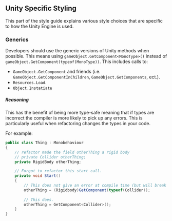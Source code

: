 ## Unity Specific Styling

This part of the style guide explains various style choices that are
specific to how the Unity Engine is used.

### Generics

Developers should use the generic versions of Unity methods when possible.
This means using `gameObject.GetComponent<MonoType>()` instead of 
`gameObject.GetComponent(typeof(MonoType))`. This includes calls to:
* `GameObject.GetComponent` and friends (i.e. `GameObject.GetComponentInChildren`,
`GameObject.GetComponents`, ect.).
* `Resources.Load`.
* `Object.Instatiate`

##### Reasoning

This has the benefit of being more type-safe meaning that if types are incorrect the
compiler is more likely to pick up any errors. This is particularly useful when
refactoring changes the types in your code.

For example:

```c#
public class Thing : Monobehaviour 
{
    // refactor made the field otherThing a rigid body
    // private Collider otherThing;
    private RigidBody otherThing;

    // Forgot to refactor this start call.
    private void Start()
    {
        // This does not give an error at compile time (but will break in runtime)
        otherThing = (Rigidbody)GetComponent(typeof(Collider));
        
        // This does.
        otherThing = GetComponent<Collider>();
    } 
}
```